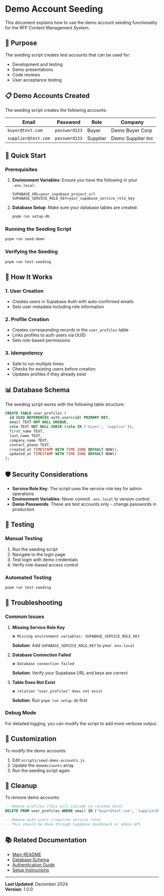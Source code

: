 # Demo Account Seeding

This document explains how to use the demo account seeding functionality for the RFP Content Management System.

## 🎯 Purpose

The seeding script creates test accounts that can be used for:

- Development and testing
- Demo presentations
- Code reviews
- User acceptance testing

## 📋 Demo Accounts Created

The seeding script creates the following accounts:

| Email | Password | Role | Company |
|-------|----------|------|---------|
| `buyer@test.com` | `password123` | Buyer | Demo Buyer Corp |
| `supplier@test.com` | `password123` | Supplier | Demo Supplier Inc |

## 🚀 Quick Start

### Prerequisites

1. **Environment Variables**: Ensure you have the following in your `.env.local`:

   ```env
   SUPABASE_URL=your_supabase_project_url
   SUPABASE_SERVICE_ROLE_KEY=your_supabase_service_role_key
   ```

2. **Database Setup**: Make sure your database tables are created:

   ```bash
   pnpm run setup-db
   ```

### Running the Seeding Script

```bash
pnpm run seed-demo
```

### Verifying the Seeding

```bash
pnpm run test-seeding
```

## 🔧 How It Works

### 1. User Creation

- Creates users in Supabase Auth with auto-confirmed emails
- Sets user metadata including role information

### 2. Profile Creation

- Creates corresponding records in the `user_profiles` table
- Links profiles to auth users via UUID
- Sets role-based permissions

### 3. Idempotency

- Safe to run multiple times
- Checks for existing users before creation
- Updates profiles if they already exist

## 📊 Database Schema

The seeding script works with the following table structure:

```sql
CREATE TABLE user_profiles (
  id UUID REFERENCES auth.users(id) PRIMARY KEY,
  email TEXT NOT NULL UNIQUE,
  role TEXT NOT NULL CHECK (role IN ('buyer', 'supplier')),
  first_name TEXT,
  last_name TEXT,
  company_name TEXT,
  contact_phone TEXT,
  created_at TIMESTAMP WITH TIME ZONE DEFAULT NOW(),
  updated_at TIMESTAMP WITH TIME ZONE DEFAULT NOW()
);
```

## 🛡️ Security Considerations

- **Service Role Key**: The script uses the service role key for admin operations
- **Environment Variables**: Never commit `.env.local` to version control
- **Demo Passwords**: These are test accounts only - change passwords in production

## 🧪 Testing

### Manual Testing

1. Run the seeding script
2. Navigate to the login page
3. Test login with demo credentials
4. Verify role-based access control

### Automated Testing

```bash
pnpm run test-seeding
```

## 🚨 Troubleshooting

### Common Issues

1. **Missing Service Role Key**

   ```
   ❌ Missing environment variables: SUPABASE_SERVICE_ROLE_KEY
   ```

   **Solution**: Add `SUPABASE_SERVICE_ROLE_KEY` to your `.env.local`

2. **Database Connection Failed**

   ```
   ❌ Database connection failed
   ```

   **Solution**: Verify your Supabase URL and keys are correct

3. **Table Does Not Exist**

   ```
   ❌ relation "user_profiles" does not exist
   ```

   **Solution**: Run `pnpm run setup-db` first

### Debug Mode

For detailed logging, you can modify the script to add more verbose output.

## 📝 Customization

To modify the demo accounts:

1. Edit `scripts/seed-demo-accounts.js`
2. Update the `demoAccounts` array
3. Run the seeding script again

## 🔄 Cleanup

To remove demo accounts:

```sql
-- Remove profiles (this will cascade to related data)
DELETE FROM user_profiles WHERE email IN ('buyer@test.com', 'supplier@test.com');

-- Remove auth users (requires service role)
-- This should be done through Supabase dashboard or admin API
```

## 📚 Related Documentation

- [Main README](../readme.md)
- [Database Schema](../sql/database-schema.sql)
- [Authentication Guide](../docs/auth-guide.md)
- [Setup Instructions](../docs/setup.md)

---

**Last Updated**: December 2024  
**Version**: 1.0.0
